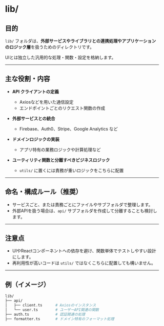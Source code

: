# lib/

## 目的

`lib/` フォルダは、**外部サービスやライブラリとの連携処理やアプリケーションのロジック層**を扱うためのディレクトリです。

UIとは独立した汎用的な処理・関数・設定を格納します。

---

## 主な役割・内容

- **API クライアントの定義**
  - Axiosなどを用いた通信設定
  - エンドポイントごとのリクエスト関数の作成

- **外部サービスとの統合**
  - Firebase、Auth0、Stripe、Google Analytics など

- **ドメインロジックの実装**
  - アプリ特有の業務ロジックや計算処理など

- **ユーティリティ関数と分離すべきビジネスロジック**
  - `utils/` に置くには責務が重いロジックをこちらに配置

---

## 命名・構成ルール（推奨）

- サービスごと、または責務ごとにファイルやサブフォルダで整理します。
- 外部APIを扱う場合は、`api/` サブフォルダを作成して分離することも検討します。

---

## 注意点

- UIやReactコンポーネントへの依存を避け、関数単体でテストしやすい設計にします。
- 再利用性が高いコードは `utils/` ではなくこちらに配置しても構いません。

---

## 例（イメージ）

```sh
lib/
├── api/
│   ├── client.ts      # Axiosのインスタンス
│   └── user.ts        # ユーザーAPI関連の関数
├── auth.ts            # 認証関連の処理
├── formatter.ts       # ドメイン特有のフォーマット処理
```